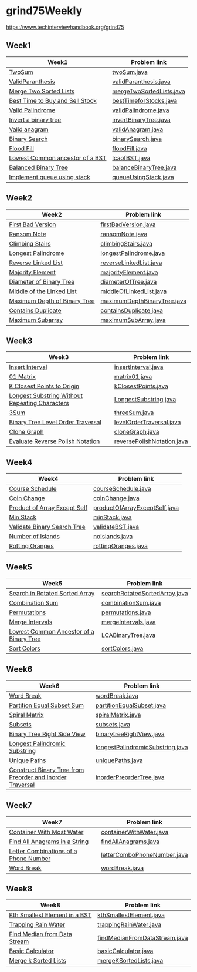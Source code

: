 # grind75Weekly
https://www.techinterviewhandbook.org/grind75
 
## Week1

| Week1                                                                                                            | Problem link                                                                     |
|------------------------------------------------------------------------------------------------------------------|----------------------------------------------------------------------------------|
| [TwoSum](https://leetcode.com/problems/two-sum/)                                                                 | [twoSum.java](src%2Fmain%2Fjava%2Fweek1%2FtwoSum.java)                           |
| [ValidParanthesis](https://leetcode.com/problems/valid-parentheses/)                                             | [validParanthesis.java](src%2Fmain%2Fjava%2Fweek1%2FvalidParanthesis.java)       |
| [Merge Two Sorted Lists](https://leetcode.com/problems/merge-two-sorted-lists/)                                  | [mergeTwoSortedLists.java](src%2Fmain%2Fjava%2Fweek1%2FmergeTwoSortedLists.java) |
| [Best Time to Buy and Sell Stock](https://leetcode.com/problems/best-time-to-buy-and-sell-stock/description/)    | [bestTimeforStocks.java](src%2Fmain%2Fjava%2Fweek1%2FbestTimeforStocks.java)     |
| [Valid Palindrome](https://leetcode.com/problems/valid-palindrome/)                                              | [validPalindrome.java](src%2Fmain%2Fjava%2Fweek1%2FvalidPalindrome.java)         |
| [Invert a binary tree](https://leetcode.com/problems/invert-binary-tree/)                                        | [invertBinaryTree.java](src%2Fmain%2Fjava%2Fweek1%2FinvertBinaryTree.java)       |
| [Valid anagram](https://leetcode.com/problems/valid-anagram/)                                                    | [validAnagram.java](src%2Fmain%2Fjava%2Fweek1%2FvalidAnagram.java)               |
| [Binary Search](https://leetcode.com/problems/binary-search/)                                                    | [binarySearch.java](src%2Fmain%2Fjava%2Fweek1%2FbinarySearch.java)               |
| [Flood Fill](https://leetcode.com/problems/flood-fill/)                                                          | [floodFill.java](src%2Fmain%2Fjava%2Fweek1%2FfloodFill.java)                     |
| [Lowest Common ancestor of a BST](https://leetcode.com/problems/lowest-common-ancestor-of-a-binary-search-tree/) | [lcaofBST.java](src%2Fmain%2Fjava%2Fweek1%2FlcaofBST.java)                       |
| [Balanced Binary Tree](https://leetcode.com/problems/balanced-binary-tree/)                                      | [balanceBinaryTree.java](src%2Fmain%2Fjava%2Fweek1%2FbalanceBinaryTree.java)     |
| [Implement queue using stack ](https://leetcode.com/problems/implement-queue-using-stacks/)                      | [queueUsingStack.java](src%2Fmain%2Fjava%2Fweek1%2FqueueUsingStack.java)         |

## Week2

| Week2                                                                                                   | Problem link                                                                           |
|---------------------------------------------------------------------------------------------------------|----------------------------------------------------------------------------------------|
| [First Bad Version](https://leetcode.com/problems/first-bad-version/)                                   | [firstBadVersion.java](src%2Fmain%2Fjava%2Fweek2%2FfirstBadVersion.java)               |
| [Ransom Note](https://leetcode.com/problems/ransom-note/)                                               | [ransomNote.java](src%2Fmain%2Fjava%2Fweek2%2FransomNote.java)                         |
| [Climbing Stairs](https://leetcode.com/problems/climbing-stairs/)                                       | [climbingStairs.java](src%2Fmain%2Fjava%2Fweek2%2FclimbingStairs.java)                 |
| [Longest Palindrome ](https://leetcode.com/problems/longest-palindrome/description/)                    | [longestPalindrome.java](src%2Fmain%2Fjava%2Fweek2%2FlongestPalindrome.java)           | 
| [Reverse Linked List](https://leetcode.com/problems/reverse-linked-list/description/)                   | [reverseLinkedList.java](src%2Fmain%2Fjava%2Fweek2%2FreverseLinkedList.java)           |
| [Majority Element](https://leetcode.com/problems/majority-element/description/)                         | [majorityElement.java](src%2Fmain%2Fjava%2Fweek2%2FmajorityElement.java)               |
| [Diameter of Binary Tree](https://leetcode.com/problems/diameter-of-binary-tree/description/)           | [diameterOfTree.java](src%2Fmain%2Fjava%2Fweek2%2FdiameterOfTree.java)                 |
| [Middle of the Linked List](https://leetcode.com/problems/middle-of-the-linked-list/description/)       | [middleOfLinkedList.java](src%2Fmain%2Fjava%2Fweek2%2FmiddleOfLinkedList.java)         |
| [Maximum Depth of Binary Tree](https://leetcode.com/problems/maximum-depth-of-binary-tree/description/) | [maximumDepthBinaryTree.java](src%2Fmain%2Fjava%2Fweek2%2FmaximumDepthBinaryTree.java) |
| [Contains Duplicate](https://leetcode.com/problems/contains-duplicate/description/)                     | [containsDuplicate.java](src%2Fmain%2Fjava%2Fweek2%2FcontainsDuplicate.java)           |
| [Maximum Subarray](https://leetcode.com/problems/maximum-subarray/description/)                         | [maximumSubArray.java](src%2Fmain%2Fjava%2Fweek2%2FmaximumSubArray.java)               |

## Week3

| Week3                                                                                                                                        | Problem link                                                                         |
|----------------------------------------------------------------------------------------------------------------------------------------------|--------------------------------------------------------------------------------------|
| [Insert Interval](https://leetcode.com/problems/insert-interval/description/)                                                                | [insertInterval.java](src%2Fmain%2Fjava%2Fweek3%2FinsertInterval.java)               |
| [01 Matrix](https://leetcode.com/problems/01-matrix/description/)                                                                            | [matrix01.java](src%2Fmain%2Fjava%2Fweek3%2Fmatrix01.java)                           |
| [K Closest Points to Origin ](https://leetcode.com/problems/k-closest-points-to-origin/description/)                                         | [kClosestPoints.java](src%2Fmain%2Fjava%2Fweek3%2FkClosestPoints.java)               |
| [Longest Substring Without Repeating Characters ](https://leetcode.com/problems/longest-substring-without-repeating-characters/description/) | [LongestSubstring.java](src%2Fmain%2Fjava%2Fweek3%2FLongestSubstring.java)           |
| [3Sum](https://leetcode.com/problems/3sum/description/)                                                                                      | [threeSum.java](src%2Fmain%2Fjava%2Fweek3%2FthreeSum.java)                           |
| [Binary Tree Level Order Traversal ](https://leetcode.com/problems/binary-tree-level-order-traversal/description/)                           | [levelOrderTraversal.java](src%2Fmain%2Fjava%2Fweek3%2FlevelOrderTraversal.java)     |
| [Clone Graph](https://leetcode.com/problems/clone-graph/description/)                                                                        | [cloneGraph.java](src%2Fmain%2Fjava%2Fweek3%2FcloneGraph.java)                       |
| [Evaluate Reverse Polish Notation](https://leetcode.com/problems/evaluate-reverse-polish-notation/description/)                              | [reversePolishNotation.java](src%2Fmain%2Fjava%2Fweek3%2FreversePolishNotation.java) |

## Week4

| Week4                                                                                                   | Problem link                                                                               |
|---------------------------------------------------------------------------------------------------------|--------------------------------------------------------------------------------------------|
| [Course Schedule](https://leetcode.com/problems/course-schedule/description/)                           | [courseSchedule.java](src%2Fmain%2Fjava%2Fweek4%2FcourseSchedule.java)                     |
| [Coin Change](https://leetcode.com/problems/coin-change/)                                               | [coinChange.java](src%2Fmain%2Fjava%2Fweek4%2FcoinChange.java)                             |
| [Product of Array Except Self](https://leetcode.com/problems/product-of-array-except-self/description/) | [productOfArrayExceptSelf.java](src%2Fmain%2Fjava%2Fweek4%2FproductOfArrayExceptSelf.java) |
| [Min Stack](https://leetcode.com/problems/min-stack/description/)                                       | [minStack.java](src%2Fmain%2Fjava%2Fweek4%2FminStack.java)                                 |
| [Validate Binary Search Tree ](https://leetcode.com/problems/validate-binary-search-tree/description/)  | [validateBST.java](src%2Fmain%2Fjava%2Fweek4%2FvalidateBST.java)                           |
| [Number of Islands](https://leetcode.com/problems/number-of-islands/description/)                       | [noIslands.java](src%2Fmain%2Fjava%2Fweek4%2FnoIslands.java)                               |
| [Rotting Oranges](https://leetcode.com/problems/rotting-oranges/description/)                           | [rottingOranges.java](src%2Fmain%2Fjava%2Fweek4%2FrottingOranges.java)                     |

## Week5
| Week5                                                                                                            | Problem link                                                                               |
|------------------------------------------------------------------------------------------------------------------|--------------------------------------------------------------------------------------------|
| [Search in Rotated Sorted Array](https://leetcode.com/problems/search-in-rotated-sorted-array/)                  | [searchRotatedSortedArray.java](src%2Fmain%2Fjava%2Fweek5%2FsearchRotatedSortedArray.java) |
| [Combination Sum](https://leetcode.com/problems/combination-sum/)                                                | [combinationSum.java](src%2Fmain%2Fjava%2Fweek5%2FcombinationSum.java)                     |
| [Permutations](https://leetcode.com/problems/permutations/submissions/1138997593/)                               | [permutations.java](src%2Fmain%2Fjava%2Fweek5%2Fpermutations.java)                         |
| [Merge Intervals](https://leetcode.com/problems/merge-intervals/)                                                | [mergeIntervals.java](src%2Fmain%2Fjava%2Fweek5%2FmergeIntervals.java)                     |
| [Lowest Common Ancestor of a Binary Tree](https://leetcode.com/problems/lowest-common-ancestor-of-a-binary-tree) | [LCABinaryTree.java](src%2Fmain%2Fjava%2Fweek5%2FLCABinaryTree.java)                       |
| [Sort Colors](https://leetcode.com/problems/sort-colors/)                                                        | [sortColors.java](src%2Fmain%2Fjava%2Fweek5%2FsortColors.java)                             |


## Week6
| Week6                                                                                                                                                | Problem link                                                                                     |
|------------------------------------------------------------------------------------------------------------------------------------------------------|--------------------------------------------------------------------------------------------------|
| [Word Break](https://leetcode.com/problems/word-break/)                                                                                              | [wordBreak.java](src%2Fmain%2Fjava%2Fweek6%2FwordBreak.java)                                     |
| [Partition Equal Subset Sum](https://leetcode.com/problems/partition-equal-subset-sum)                                                               | [partitionEqualSubset.java](src%2Fmain%2Fjava%2Fweek6%2FpartitionEqualSubset.java)               |
| [Spiral Matrix](https://leetcode.com/problems/spiral-matrix/)                                                                                        | [spiralMatrix.java](src%2Fmain%2Fjava%2Fweek6%2FspiralMatrix.java)                               |
| [Subsets](https://leetcode.com/problems/subsets)                                                                                                     | [subsets.java](src%2Fmain%2Fjava%2Fweek6%2Fsubsets.java)                                         |
| [Binary Tree Right Side View](https://leetcode.com/problems/binary-tree-right-side-view/)                                                            | [binarytreeRightView.java](src%2Fmain%2Fjava%2Fweek6%2FbinarytreeRightView.java)                 |
| [Longest Palindromic Substring](https://leetcode.com/problems/longest-palindromic-substring/)                                                        | [longestPalindromicSubstring.java](src%2Fmain%2Fjava%2Fweek6%2FlongestPalindromicSubstring.java) |
| [Unique Paths](https://leetcode.com/problems/unique-paths/)                                                                                          | [uniquePaths.java](src%2Fmain%2Fjava%2Fweek6%2FuniquePaths.java)                                 |
| [Construct Binary Tree from Preorder and Inorder Traversal](https://leetcode.com/problems/construct-binary-tree-from-preorder-and-inorder-traversal) | [inorderPreorderTree.java](src%2Fmain%2Fjava%2Fweek6%2FinorderPreorderTree.java)                 |

## Week7
| Week7                                                                                                                     | Problem link                                                                           |
|---------------------------------------------------------------------------------------------------------------------------|----------------------------------------------------------------------------------------|
| [Container With Most Water](https://leetcode.com/problems/container-with-most-water/description/)                         | [containerWithWater.java](src%2Fmain%2Fjava%2Fweek7%2FcontainerWithWater.java)         |
| [Find All Anagrams in a String ](https://leetcode.com/problems/find-all-anagrams-in-a-string/description/)                | [findAllAnagrams.java](src%2Fmain%2Fjava%2Fweek7%2FfindAllAnagrams.java)               |
| [Letter Combinations of a Phone Number](https://leetcode.com/problems/letter-combinations-of-a-phone-number/description/) | [letterComboPhoneNumber.java](src%2Fmain%2Fjava%2Fweek7%2FletterComboPhoneNumber.java) |
| [Word Break](https://leetcode.com/problems/word-break/description/)                                                       | [wordBreak.java](src%2Fmain%2Fjava%2Fweek7%2FwordBreak.java)                           |



## Week8
| Week8                                                                                                     | Problem link                                                                               |
|-----------------------------------------------------------------------------------------------------------|--------------------------------------------------------------------------------------------|
| [Kth Smallest Element in a BST](https://leetcode.com/problems/kth-smallest-element-in-a-bst/description/) | [kthSmallestElement.java](src%2Fmain%2Fjava%2Fweek8%2FkthSmallestElement.java)             |
| [Trapping Rain Water](https://leetcode.com/problems/trapping-rain-water/description/)                     | [trappingRainWater.java](src%2Fmain%2Fjava%2Fweek8%2FtrappingRainWater.java)               |
| [Find Median from Data Stream](https://leetcode.com/problems/find-median-from-data-stream/description/)   | [findMedianFromDataStream.java](src%2Fmain%2Fjava%2Fweek8%2FfindMedianFromDataStream.java) |
| [Basic Calculator](https://leetcode.com/problems/basic-calculator/description/)                           | [basicCalculator.java](src%2Fmain%2Fjava%2Fweek8%2FbasicCalculator.java)                   |
| [Merge k Sorted Lists](https://leetcode.com/problems/merge-k-sorted-lists/description/)                   | [mergeKSortedLists.java](src%2Fmain%2Fjava%2Fweek8%2FmergeKSortedLists.java)               |

